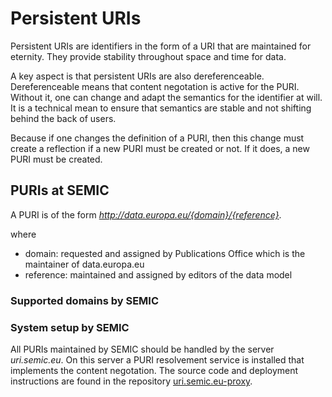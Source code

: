 # Persistent URIs

Persistent URIs are identifiers in the form of a URI that are maintained for eternity. 
They provide stability throughout space and time for data.

A key aspect is that persistent URIs are also dereferenceable.
Dereferenceable means that content negotation is active for the PURI.
Without it, one can change and adapt the semantics for the identifier at will. 
It is a technical mean to ensure that semantics are stable and not shifting behind the back of users.

Because if one changes the definition of a PURI, then this change must create a reflection if a new PURI must be created or not.
If it does, a new PURI must be created.


## PURIs at SEMIC

A PURI is of the form *http://data.europa.eu/{domain}/{reference}*. 

where 

 - domain: requested and assigned by Publications Office which is the maintainer of data.europa.eu
 - reference: maintained and assigned by editors of the data model


### Supported domains by SEMIC

### System setup by SEMIC

All PURIs maintained by SEMIC should be handled by the server *uri.semic.eu*.
On this server a PURI resolvement service is installed that implements the content negotation.
The source code and deployment instructions are found in the repository [uri.semic.eu-proxy](https://github.com/SEMICeu/uri.semic.eu-proxy).





